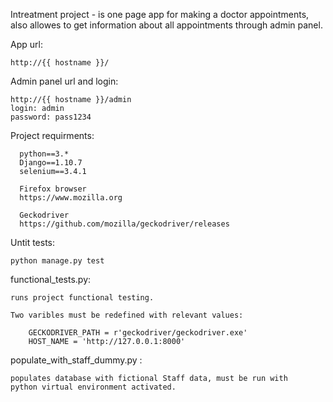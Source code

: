 Intreatment project - is one page app for making a doctor appointments, also allowes to get information about all appointments through admin panel.

App url:

    http://{{ hostname }}/

Admin panel url and login: 

    http://{{ hostname }}/admin
    login: admin
    password: pass1234

Project requirments:

      python==3.*
      Django==1.10.7
      selenium==3.4.1
      
      Firefox browser
      https://www.mozilla.org
      
      Geckodriver
      https://github.com/mozilla/geckodriver/releases
      
Untit tests:

    python manage.py test
    
functional_tests.py:

    runs project functional testing.

    Two varibles must be redefined with relevant values:
    
        GECKODRIVER_PATH = r'geckodriver/geckodriver.exe'
        HOST_NAME = 'http://127.0.0.1:8000'
      

populate_with_staff_dummy.py :

    populates database with fictional Staff data, must be run with
    python virtual environment activated.
